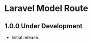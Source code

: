 Laravel Model Route
===================

1.0.0 Under Development
-----------------------

- Initial release.
